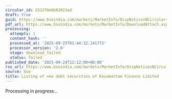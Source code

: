 ```yaml
---
circular_id: 2522f0e6b02823ad
draft: true
guid: https://www.bseindia.com/markets/MarketInfo/DispNoticesNCirculars.aspx?Noticeid={9B0BDC68-EF77-424D-AAD6-16ABFEF0680A}&noticeno=20250924-24&dt=09/24/2025&icount=24&totcount=75&flag=0
pdf_url: https://www.bseindia.com/markets/MarketInfo/DownloadAttach.aspx?id=20250924-24&attachedId=
processing:
  attempts: 1
  content_hash: ''
  processed_at: '2025-09-25T01:44:32.141772'
  processor_version: '2.0'
  stage: download_failed
  status: failed
published_date: '2025-09-24T12:12:00+00:00'
rss_url: https://www.bseindia.com/markets/MarketInfo/DispNoticesNCirculars.aspx?Noticeid={9B0BDC68-EF77-424D-AAD6-16ABFEF0680A}&noticeno=20250924-24&dt=09/24/2025&icount=24&totcount=75&flag=0
source: bse
title: Listing of new debt securities of Kosamattam Finance Limited
---
```


Processing in progress...